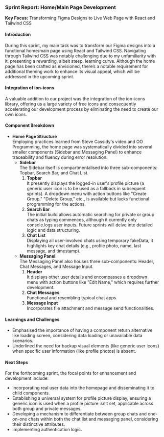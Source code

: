 ### Sprint Report: Home/Main Page Development
**Key Focus:** Transforming Figma Designs to Live Web Page with React and Tailwind CSS  

#### **Introduction**
During this sprint, my main task was to transform our Figma designs into a functional home/main page using React and Tailwind CSS. Navigating through Tailwind CSS was notably challenging due to my unfamiliarity with it, presenting a rewarding, albeit steep, learning curve. Although the home page has been crafted as envisioned, there’s a notable requirement for additional theming work to enhance its visual appeal, which will be addressed in the upcoming sprint.

#### **Integration of ion-icons**
A valuable addition to our project was the integration of the ion-icons library, offering us a large variety of free icons and consequently accelerating our development process by eliminating the need to create our own icons.

#### **Component Breakdown**
- **Home Page Structure**  
  Employing practices learned from Steve Cassidy's video and OO Programming, the home page was systematically divided into several smaller components (Sidebar and Messaging Panel) to enhance traceability and fluency during error resolution.
    - **Sidebar**  
      The Sidebar itself is compartmentalised into three sub-components: Topbar, Search Bar, and Chat List.
        1. **Topbar**  
           It presently displays the logged-in user's profile picture (a generic user icon is to be used as a fallback in subsequent sprints). A dropdown menu with action buttons like "Create Group," "Delete Group," etc., is available but lacks functional programming for the actions.
        2. **Search Bar**  
           The initial build allows automatic searching for private or group chats as typing commences, although it currently only console.logs user inputs. Future sprints will delve into detailed logic and data structuring.
        3. **Chat List**  
           Displaying all user-involved chats using temporary fakeData, it highlights key chat details (e.g., profile photo, name, last message, and timestamp).
    - **Messaging Panel**  
      The Messaging Panel also houses three sub-components: Header, Chat Messages, and Message Input.
        1. **Header**  
           It displays other user details and encompasses a dropdown menu with action buttons like "Edit Name," which requires further development.
        2. **Chat Messages**  
           Functional and resembling typical chat apps.
        3. **Message Input**  
           Incorporates file attachment and message send functionalities.

#### **Learnings and Challenges**
- Emphasised the importance of having a component return alternative like loading screen, considering data loading or unavailable data scenarios.
- Underlined the need for backup visual elements (like generic user icons) when specific user information (like profile photos) is absent.

#### **Next Steps**
For the forthcoming sprint, the focal points for enhancement and development include:
- Incorporating real user data into the homepage and disseminating it to child components.
- Establishing a universal system for profile picture display, ensuring a generic icon is used when a profile picture isn’t set, applicable across both group and private messages.
- Developing a mechanism to differentiate between group chats and one-on-one chats within both the chat list and messaging panel, considering their distinctive attributes.
- Implementing authentication logic.